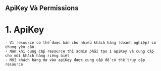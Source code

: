 ## ApiKey Và Permissions

# 1. ApiKey
    - Vì resource có thể được bán cho nhiều khách hàng (doanh nghiệp) có chung yêu cầu.
    - Nên khi cung cấp resource thì admin phải tạo 1 apiKey và cung cấp cho mỗi khách hàng riêng biệt
    - Mỗi khách hàng dự vào apiKey được cung cấp để có thể truy cập resource 
    